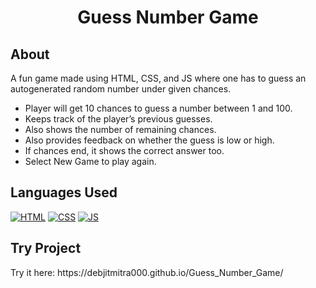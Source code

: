 <h1 align="center">Guess Number Game</h1>


<!-- --------------------------------------------------------------------------------------------------------------------------------------------------------- -->

<h2>About</h2>

A fun game made using HTML, CSS, and JS where one has to guess an autogenerated random number under given chances.
- Player will get 10 chances to guess a number between 1 and 100.
- Keeps track of the player’s previous guesses.
- Also shows the number of remaining chances.
- Also provides feedback on whether the guess is low or high.
- If chances end, it shows the correct answer too.
- Select New Game to play again.
<!-- --------------------------------------------------------------------------------------------------------------------------------------------------------- -->

<h2>Languages Used</h2>

<p>
  <a href="https://www.w3schools.com/html/"> <img src="https://img.icons8.com/color/70/000000/html-5--v1.png" alt="HTML" /></a>
  <a href="https://www.w3schools.com/css/"> <img src="https://img.icons8.com/color/70/000000/css3.png" alt="CSS" /></a>
  <a href="https://www.w3schools.com/js/"><img src="https://img.icons8.com/color/70/000000/javascript--v1.png" alt="JS" /></a>
</p>

<!-- --------------------------------------------------------------------------------------------------------------------------------------------------------- -->

<h2>Try Project</h2>
<p>Try it here: https://debjitmitra000.github.io/Guess_Number_Game/</p>

<!-- --------------------------------------------------------------------------------------------------------------------------------------------------------- -->

